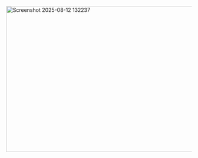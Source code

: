 <img width="1231" height="396" alt="Screenshot 2025-08-12 132237" src="https://github.com/user-attachments/assets/80951133-da29-4e91-a2ec-1c6d97b47bd5" />
